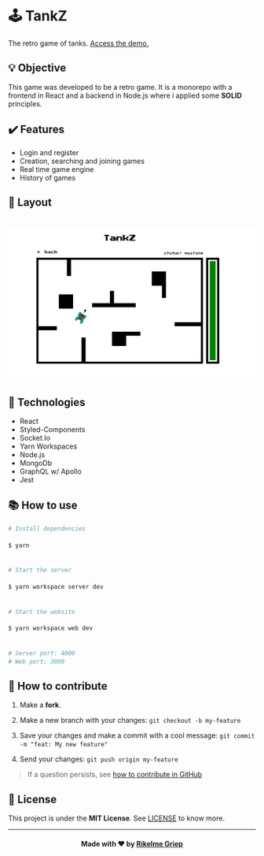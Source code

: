 # **:joystick: TankZ**

The retro game of tanks. [Access the demo.][demo]

## :bulb: Objective

This game was developed to be a retro game. It is a monorepo with a frontend in React and a backend in Node.js where i applied some **SOLID** principles.

## :heavy_check_mark: Features

- Login and register
- Creation, searching and joining games
- Real time game engine
- History of games

## :art: Layout

<h1 align="center">
    <img alt="Layout" title="#Layout" src="./assets/layout.png" />
</h1>

## **:wrench: Technologies**

- React
- Styled-Components
- Socket.Io
- Yarn Workspaces
- Node.js
- MongoDb
- GraphQL w/ Apollo
- Jest

## :books: How to use

```sh
# Install dependencies

$ yarn


# Start the server

$ yarn workspace server dev


# Start the website

$ yarn workspace web dev


# Server port: 4000
# Web port: 3000
```

## :open_book: How to contribute

1. Make a **fork**.

2. Make a new branch with your changes: `git checkout -b my-feature`

3. Save your changes and make a commit with a cool message: `git commit -m "feat: My new feature"`

4. Send your changes: `git push origin my-feature`

> If a question persists, see [how to contribute in GitHub](https://github.com/firstcontributions/first-contributions)

## :memo: License

This project is under the **MIT License**. See [LICENSE][license] to know more.

---

<h4  align="center">

Made with ❤️ by <a  href="https://www.linkedin.com/in/rikelme-griep-b265a51ab"  target="_blank">Rikelme Griep</a>

</h4>

[license]: https://opensource.org/licenses/MIT
[demo]: https://tankz.vercel.app
